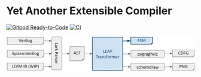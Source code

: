 # Yet Another Extensible Compiler

[![Gitpod Ready-to-Code](https://img.shields.io/badge/Gitpod-Ready--to--Code-blue?logo=gitpod)](https://gitpod.io/#https://github.com/Nozidoali/leap-compiler.git)
[![CI](https://github.com/Nozidoali/leap-compiler/actions/workflows/ci.yml/badge.svg)](https://github.com/Nozidoali/leap-compiler/actions/workflows/ci.yml)

![leap-compiler](static/leap.png)